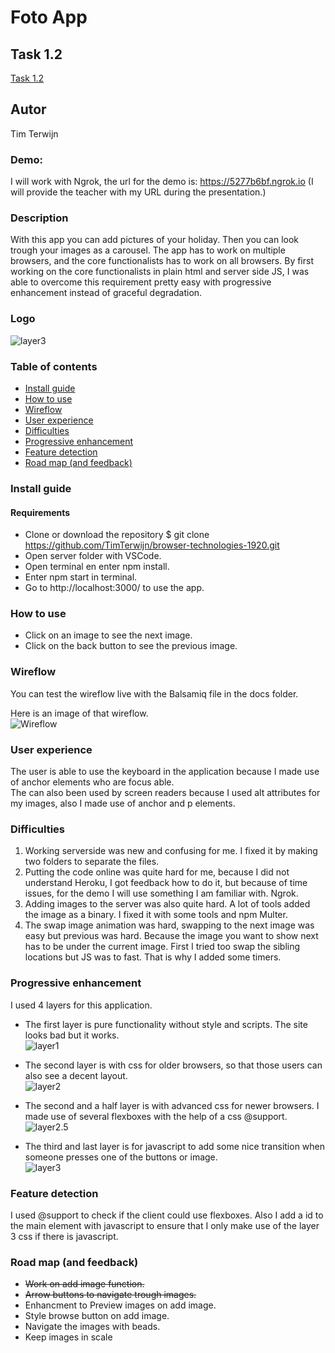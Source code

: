 # Foto App

## Task 1.2
[Task 1.2](/docs/onderzoek.md)

## Autor
Tim Terwijn

### Demo:
I will work with Ngrok, the url for the demo is: https://5277b6bf.ngrok.io  (I will provide the teacher with my URL during the presentation.)

### Description
With this app you can add pictures of your holiday. Then you can look trough your images as a carousel. The app has to work on multiple browsers, and the core functionalists has to work on all browsers. By first working on the core functionalists in plain html and server side JS, I was able to overcome this requirement pretty easy with progressive enhancement instead of graceful degradation.

### Logo
![layer3](/docs/layer2.5.PNG)

### Table of contents
* [Install guide](#install-guide)  
* [How to use](#how-to-use)  
* [Wireflow](#wireflow)  
* [User experience](#user-experience)  
* [Difficulties](#difficulties)  
* [Progressive enhancement](#progressive-enhancement)  
* [Feature detection](#feature-detection)  
* [Road map (and feedback)](#Road-map-(and-feedback))  

### Install guide
#### Requirements
* Clone or download the repository $ git clone https://github.com/TimTerwijn/browser-technologies-1920.git  
* Open server folder with VSCode.  
* Open terminal en enter npm install.  
* Enter npm start in terminal.  
* Go to http://localhost:3000/ to use the app.  

### How to use
* Click on an image to see the next image.  
* Click on the back button to see the previous image.  

### Wireflow
You can test the wireflow live with the Balsamiq file in the docs folder.  
  
Here is an image of that wireflow.  
![Wireflow](/docs/Wireflow.png)

### User experience
The user is able to use the keyboard in the application because I made use of anchor elements who are focus able.  
The can also been used by screen readers because I used alt attributes for my images, also I made use of anchor and p elements.    

### Difficulties
1. Working serverside was new and confusing for me. I fixed it by making two folders to separate the files.
2. Putting the code online was quite hard for me, because I did not understand Heroku, I got feedback how to do it, but because of time issues, for the demo I will use something I am familiar with. Ngrok.
3. Adding images to the server was also quite hard. A lot of tools added the image as a binary. I fixed it with some tools and npm Multer.
4. The swap image animation was hard, swapping to the next image was easy but previous was hard. Because the image you want to show next has to be under the current image. First I tried too swap the sibling locations but JS was to fast. That is why I added some timers.


### Progressive enhancement
I used 4 layers for this application.  

* The first layer is pure functionality without style and scripts. The site looks bad but it works.  
![layer1](/docs/layer1.PNG)

* The second layer is with css for older browsers, so that those users can also see a decent layout.  
![layer2](/docs/layer2.PNG)

* The second and a half layer is with advanced css for newer browsers. I made use of several flexboxes with the help of a css @support.  
![layer2.5](/docs/layer2.5.PNG)

* The third and last layer is for javascript to add some nice transition when someone presses one of the buttons or image.  
![layer3](/docs/layer3.PNG)

### Feature detection
I used @support to check if the client could use flexboxes. Also I add a id to the main element with javascript to ensure that I only make use of the layer 3 css if there is javascript.

### Road map (and feedback)
* ~~Work on add image function.~~
* ~~Arrow buttons to navigate trough images.~~
* Enhancment to Preview images on add image.
* Style browse button on add image.
* Navigate the images with beads.
* Keep images in scale
